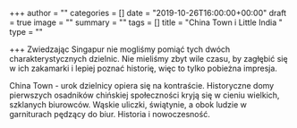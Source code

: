 +++
author = ""
categories = []
date = "2019-10-26T16:00:00+00:00"
draft = true
image = ""
summary = ""
tags = []
title = "China Town i Little India "
type = ""

+++
Zwiedzając Singapur nie mogliśmy pomiąć tych dwóch charakterystycznych dzielnic. Nie mieliśmy zbyt wile czasu, by zagłębić się w ich zakamarki i lepiej poznać historię, więc to tylko pobieżna impresja. 

China Town - urok dzielnicy opiera się na kontraście.  Historyczne domy pierwszych osadników chińskiej społeczności kryją się w cieniu wielkich, szklanych biurowców. Wąskie uliczki, świątynie, a obok ludzie w garniturach pędzący do biur. Historia i nowoczesność.  